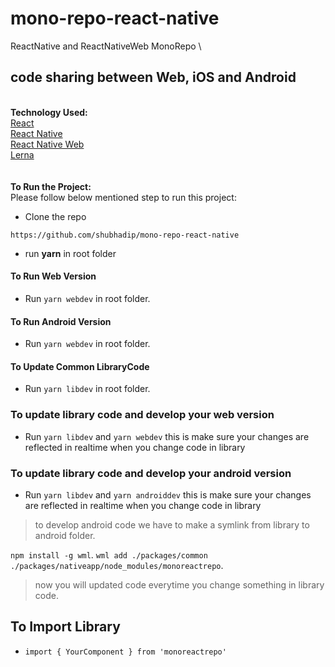 # mono-repo-react-native
ReactNative and ReactNativeWeb MonoRepo
\
## code sharing between Web, iOS and Android
\
**Technology Used:**\
[React](https://reactjs.org/)\
[React Native](https://facebook.github.io/react-native/)\
[React Native Web](https://github.com/necolas/react-native-web)\
[Lerna](https://github.com/lerna/lerna)\
\
\
**To Run the Project:**\
Please follow below mentioned step to run this project:

- Clone the repo
```shell##
https://github.com/shubhadip/mono-repo-react-native
```
- run **yarn** in root folder

#### To Run Web Version
- Run `yarn webdev` in root folder.

#### To Run Android Version
- Run `yarn webdev` in root folder.

#### To Update Common LibraryCode
- Run `yarn libdev` in root folder.

### To update library code and develop your web version
- Run `yarn libdev` and `yarn webdev` this is make sure your changes are reflected in realtime when you change code in library

### To update library code and develop your android version
- Run `yarn libdev` and `yarn androiddev` this is make sure your changes are reflected in realtime when you change code in library

> to develop android code we have to make a symlink from library to android folder.

`npm install -g wml`.
`wml add ./packages/common ./packages/nativeapp/node_modules/monoreactrepo`.

> now you will updated code everytime you change something in library code.

## To Import Library
- `import { YourComponent } from 'monoreactrepo'`
